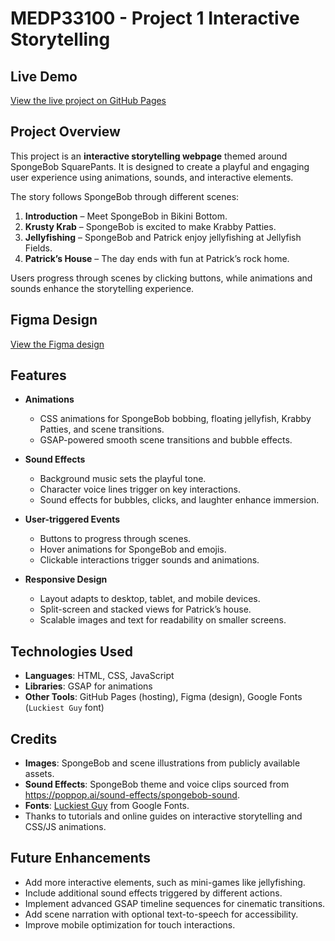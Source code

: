# MEDP33100 - Project 1 Interactive Storytelling

## Live Demo
[View the live project on GitHub Pages](https://dustin1434.github.io/project1/) 

## Project Overview
This project is an **interactive storytelling webpage** themed around SpongeBob SquarePants. It is designed to create a playful and engaging user experience using animations, sounds, and interactive elements.

The story follows SpongeBob through different scenes:

1. **Introduction** – Meet SpongeBob in Bikini Bottom.  
2. **Krusty Krab** – SpongeBob is excited to make Krabby Patties.  
3. **Jellyfishing** – SpongeBob and Patrick enjoy jellyfishing at Jellyfish Fields.  
4. **Patrick’s House** – The day ends with fun at Patrick’s rock home.

Users progress through scenes by clicking buttons, while animations and sounds enhance the storytelling experience.

## Figma Design
[View the Figma design](https://www.figma.com/slides/NBpik3bvlvTc6oo3AAEc4x/Project1?node-id=0-1&p=f&t=TsGS7tmS2fZ8h6LV-0)
## Features
- **Animations**  
  - CSS animations for SpongeBob bobbing, floating jellyfish, Krabby Patties, and scene transitions.  
  - GSAP-powered smooth scene transitions and bubble effects.

- **Sound Effects**  
  - Background music sets the playful tone.  
  - Character voice lines trigger on key interactions.  
  - Sound effects for bubbles, clicks, and laughter enhance immersion.

- **User-triggered Events**  
  - Buttons to progress through scenes.  
  - Hover animations for SpongeBob and emojis.  
  - Clickable interactions trigger sounds and animations.

- **Responsive Design**  
  - Layout adapts to desktop, tablet, and mobile devices.  
  - Split-screen and stacked views for Patrick’s house.  
  - Scalable images and text for readability on smaller screens.

## Technologies Used
- **Languages**: HTML, CSS, JavaScript  
- **Libraries**: GSAP for animations  
- **Other Tools**: GitHub Pages (hosting), Figma (design), Google Fonts (`Luckiest Guy` font)

## Credits
- **Images**: SpongeBob and scene illustrations from publicly available assets.  
- **Sound Effects**: SpongeBob theme and voice clips sourced from https://poppop.ai/sound-effects/spongebob-sound.  
- **Fonts**: [Luckiest Guy](https://fonts.google.com/specimen/Luckiest+Guy) from Google Fonts.  
- Thanks to tutorials and online guides on interactive storytelling and CSS/JS animations.

## Future Enhancements
- Add more interactive elements, such as mini-games like jellyfishing.  
- Include additional sound effects triggered by different actions.  
- Implement advanced GSAP timeline sequences for cinematic transitions.  
- Add scene narration with optional text-to-speech for accessibility.  
- Improve mobile optimization for touch interactions.


